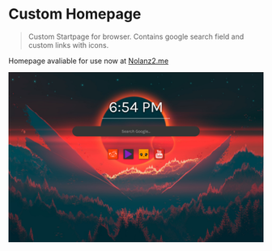 # Custom Homepage
>Custom Startpage for browser. Contains google search field and custom links with icons.

Homepage avaliable for use now at [Nolanz2.me](https://nolanz2.github.io/)

![](screenshot.png)

